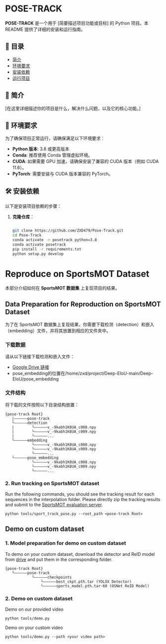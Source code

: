# POSE-TRACK

**POSE-TRACK** 是一个用于 [简要描述项目功能或目标] 的 Python 项目。本 README 提供了详细的安装和运行指南。

## 🏁 目录

- [简介](#简介)
- [环境要求](#环境要求)
- [安装依赖](#安装依赖)
- [运行项目](#运行项目)


## 🌟 简介

[在这里详细描述你的项目是什么，解决什么问题，以及它的核心功能。]

## 💾 环境要求

为了确保项目正常运行，请确保满足以下环境要求：

- **Python 版本**: 3.8 或更高版本
- **Conda**: 推荐使用 Conda 管理虚拟环境。
- **CUDA**: 如果需要 GPU 加速，请确保安装了兼容的 CUDA 版本（例如 CUDA 11.6）。
- **PyTorch**: 需要安装与 CUDA 版本兼容的 PyTorch。

## 🛠️ 安装依赖

以下是安装项目依赖的步骤：

1. **克隆仓库**：
   ```bash
   
   git clone https://github.com/ZXD479/Pose-Track.git 
   cd Pose-Track
   conda activate -n posetrack python=3.8
   conda activate posetrack
   pip install -r requirements.txt
   python setup.py develop
   
# Reproduce on SportsMOT Dataset

本部分介绍如何在 **SportsMOT 数据集** 上复现项目的结果。

## Data Preparation for Reproduction on SportsMOT Dataset

为了在 SportsMOT 数据集上复现结果，你需要下载检测（detection）和嵌入（embedding）文件，并将其放置到相应的文件夹中。

### 下载数据

请从以下链接下载检测和嵌入文件：
- [Google Drive 链接](https://drive.google.com/drive/folders/14gh9e5nQhqHsw77EfxZaUyn9NgPP0-Tq?usp=sharing)
- pose_embedding的位置在/home/zxd/project/Deep-EIoU-main/Deep-EIoU/pose_embedding

### 文件结构

将下载的文件按照以下目录结构放置：

```
{pose-track Root}
   |——————pose-track
   └——————detection
   |        └——————v_-9kabh1K8UA_c008.npy
   |        └——————v_-9kabh1K8UA_c009.npy
   |        └——————...
   └——————embedding
            └——————v_-9kabh1K8UA_c008.npy
            └——————v_-9kabh1K8UA_c009.npy
            └——————...
   └——————pose_embedding
            └——————v_-9kabh1K8UA_c008.npy
            └——————v_-9kabh1K8UA_c009.npy
            └——————...

```

### 2. Run tracking on SportsMOT dataset
Run the following commands, you should see the tracking result for each sequences in the interpolation folder.
Please directly zip the tracking results and submit to the [SportsMOT evaluation server](https://codalab.lisn.upsaclay.fr/competitions/12424#participate).

```
python tools/sport_track_pose.py --root_path <pose-track Root>
```

## Demo on custom dataset

### 1. Model preparation for demo on custom dataset
To demo on your custom dataset, download the detector and ReID model from [drive](https://drive.google.com/drive/folders/1wItcb0yeGaxOS08_G9yRWBTnpVf0vZ2w) and put them in the corresponding folder.

```
{pose-track Root}
   └——————pose-track
            └——————checkpoints
                └——————best_ckpt.pth.tar (YOLOX Detector)
                └——————sports_model.pth.tar-60 (OSNet ReID Model)
```

### 2. Demo on custom dataset
Demo on our provided video
```
python tools/demo.py
```
Demo on your custom video
```
python tools/demo.py --path <your video path>
```
